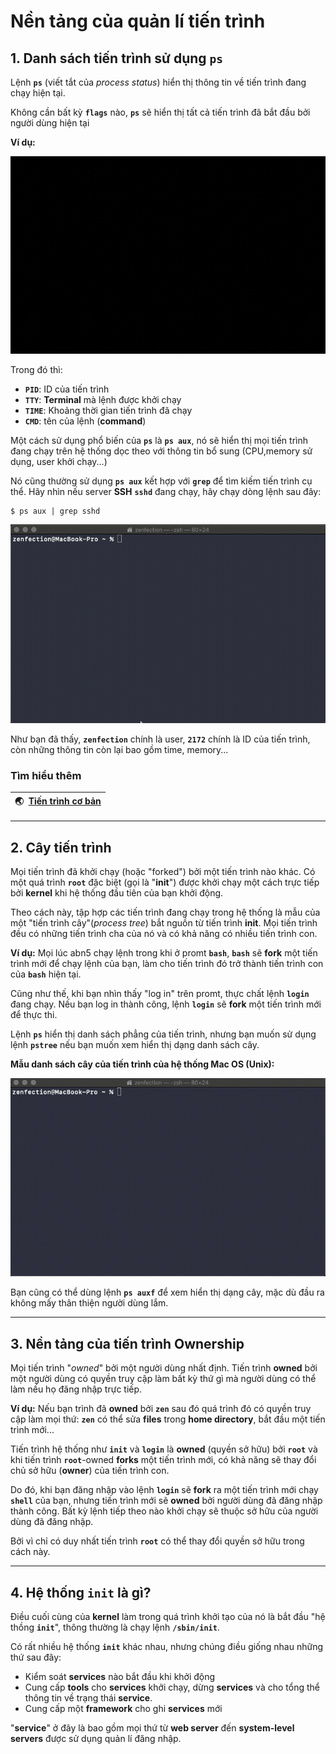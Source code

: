 # Nền tảng của quản lí tiến trình

## 1. Danh sách tiến trình sử dụng **`ps`**

Lệnh **`ps`** (viết tắt của *process status*) hiển thị thông tin về tiến trình đang chạy hiện tại.

Không cần bất kỳ **`flags`** nào, **`ps`** sẽ hiển thị tất cả tiến trình đã bắt đầu bởi người dùng hiện tại

**Ví dụ:**    

![2020-08-11 15.09.36.gif](https://raw.githubusercontent.com/Zenfection/Image/master/2020/08/11-15-10-01-2020-08-11%2015.09.36.gif)

Trong đó thì:

- **`PID`**: ID của tiến trình
- **`TTY`**: **Terminal** mà lệnh được khởi chạy
- **`TIME`**: Khoảng thời gian tiến trình đã chạy
- **`CMD`**: tên của lệnh (**command**)

Một cách sử dụng phổ biến của **`ps`** là **`ps aux`**, nó sẽ hiển thị mọi tiến trình đang chạy trên hệ thống dọc theo với thông tin bổ sung (CPU,memory sử dụng, user khởi chạy...)

Nó cũng thường sử dụng **`ps aux`** kết hợp với **`grep`** để tìm kiếm tiến trình cụ thể. Hãy nhìn nếu server **SSH** **`sshd`** đang chạy, hãy chạy dòng lệnh sau đây:

```shell
$ ps aux | grep sshd
```

![2020-08-11 15.16.20.gif](https://raw.githubusercontent.com/Zenfection/Image/master/2020/08/11-15-17-28-2020-08-11%2015.16.20.gif)

Như bạn đã thấy, **`zenfection`** chính là user, **`2172`** chính là ID của tiến trình, còn những thông tin còn lại bao gồm time,  memory...

### Tìm hiểu thêm

| 🌏  [Tiến trình cơ bản](http://www.tldp.org/LDP/intro-linux/html/sect_04_01.html) |
| --------------------------------------------------------------------------------- |

---

## 2. Cây tiến trình

Mọi tiến trình đã khởi chạy (hoặc "forked") bởi một tiến trình nào khác. Có một quá trình **`root`** đặc biệt (gọi là "**init**") được khởi chạy một cách trực tiếp bởi **kernel** khi hệ thống đầu tiên của bạn khởi động.

Theo cách này, tập hợp các tiến trình đang chạy trong hệ thống là mẫu của một "tiến trình cây"(*process tree*) bắt nguồn từ tiến trình **init**. Mọi tiến trình đều có những tiến trình cha của nó và có khả năng có nhiều tiến trình con.

**Ví dụ:** Mọi lúc abn5 chạy lệnh trong khi ở promt **`bash`**, **`bash`** sẽ **fork** một tiến trình mới để chạy lệnh của bạn, làm cho tiến trình đó trở thành tiến trình con của **`bash`** hiện tại.

Cũng như thế, khi bạn nhìn thấy "log in" trên promt, thực chất lệnh **`login`** đang chạy. Nếu bạn log in thành công, lệnh **`login`** sẽ **fork** một tiến trình mới để thực thi.

Lệnh **`ps`** hiển thị danh sách phẳng của tiến trình, nhưng bạn muốn sử dụng lệnh **`pstree`** nếu bạn muốn xem hiển thị dạng danh sách cây.

**Mẫu danh sách cây của tiến trình của hệ thống Mac OS (Unix):**

![2020-08-11 15.44.45.gif](https://raw.githubusercontent.com/Zenfection/Image/master/2020/08/11-15-45-40-2020-08-11%2015.44.45.gif)

Bạn cũng có thể dùng lệnh **`ps auxf`** để xem hiển thị dạng cây, mặc dù đầu ra không mấy thân thiện người dùng lắm.

---

## 3. Nền tảng của tiến trình Ownership

Mọi tiến trình "*owned*" bởi một người dùng nhất định. Tiến trình **owned** bởi một người dùng có quyền truy cập làm bất kỳ thứ gì mà người dùng có thể làm nếu họ đăng nhập trực tiếp.

**Ví dụ:** Nếu bạn trình đã **owned** bởi **`zen`** sau đó quá trình đó có quyền truy cập làm mọi thứ: **`zen`** có thể sửa **files** trong **home directory**, bắt đầu một tiến trình mới...

Tiến trình hệ thống như **`init`** và **`login`** là **owned** (quyền sở hữu) bởi **`root`** và khi tiến trình **`root`**-owned **forks** một tiến trình mới, có khả năng sẽ thay đổi chủ sở hữu (**owner**) của tiến trình con.

Do đó, khi bạn đăng nhập vào lệnh **`login`** sẽ **fork** ra một tiến trình mới chạy **`shell`** của bạn, nhưng tiến trình mới sẽ **owned** bởi người dùng đã đăng nhập thành công. Bất kỳ lệnh tiếp theo nào khởi chạy sẽ thuộc sở hữu của người dùng đã đăng nhập.

Bởi vì chỉ có duy nhất tiến trình **`root`** có thể thay đổi quyền sở hữu trong cách này.

---

## 4. Hệ thống **`init`** là gì?

Điều cuối cùng của **kernel** làm trong quá trình khởi tạo của nó là bắt đầu "hệ thồng **`init`**", thông thường là chạy lệnh **``/sbin/init``**.

Có rất nhiều hệ thống **`init`** khác nhau, nhưng chúng điều giống nhau những thứ sau đây:

- Kiểm soát **services** nào bắt đầu khi khởi động
- Cung cấp **tools** cho **services** khởi chạy, dừng **services** và cho tổng thể thông tin về trạng thái **service**.
- Cung cấp một **framework** cho ghi **services** mới

"**service**" ở đây là bao gồm mọi thứ từ **web server** đến **system-level servers** được sử dụng quản lí đăng nhập.






